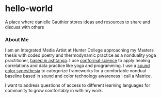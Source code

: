 # hello-world
A place where danielle Gauthier stores ideas and resources to share and discuss with others

### About Me
I am an Integrated Media Artist at Hunter College approaching my Masters thesis with coded poetry and thermodynamic practice as a nonduality yoga practitioner, [based in ashtanga](https://www.arlingtoncenter.org/Sanskrit-English.pdf).
I use [conformal science](https://jila.colorado.edu/~ajsh/insidebh/penrose.html) to apply healing correlations and data practice like yoga and programming.
I use a [sound color synesthesia](https://en.wikipedia.org/wiki/Chromesthesia) to categorize frameworks for a comfortable nondual baseline based in sound and color technology awareness I call a Matrice. 

I want to address questions of access to different learning languages for community to grow comfortably in with my work.

